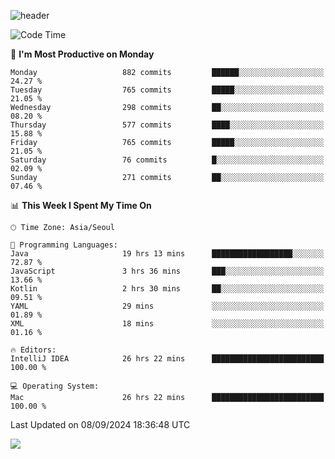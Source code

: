 ![header](https://capsule-render.vercel.app/api?type=Egg&color=timeAuto&height=300&section=header&text=PoPo&fontSize=90&animation=fadeIn)

  <!--START_SECTION:waka-->
![Code Time](http://img.shields.io/badge/Code%20Time-1%2C911%20hrs%209%20mins-blue)

📅 **I'm Most Productive on Monday** 

```text
Monday                   882 commits         ██████░░░░░░░░░░░░░░░░░░░   24.27 % 
Tuesday                  765 commits         █████░░░░░░░░░░░░░░░░░░░░   21.05 % 
Wednesday                298 commits         ██░░░░░░░░░░░░░░░░░░░░░░░   08.20 % 
Thursday                 577 commits         ████░░░░░░░░░░░░░░░░░░░░░   15.88 % 
Friday                   765 commits         █████░░░░░░░░░░░░░░░░░░░░   21.05 % 
Saturday                 76 commits          █░░░░░░░░░░░░░░░░░░░░░░░░   02.09 % 
Sunday                   271 commits         ██░░░░░░░░░░░░░░░░░░░░░░░   07.46 % 
```


📊 **This Week I Spent My Time On** 

```text
🕑︎ Time Zone: Asia/Seoul

💬 Programming Languages: 
Java                     19 hrs 13 mins      ██████████████████░░░░░░░   72.87 % 
JavaScript               3 hrs 36 mins       ███░░░░░░░░░░░░░░░░░░░░░░   13.66 % 
Kotlin                   2 hrs 30 mins       ██░░░░░░░░░░░░░░░░░░░░░░░   09.51 % 
YAML                     29 mins             ░░░░░░░░░░░░░░░░░░░░░░░░░   01.89 % 
XML                      18 mins             ░░░░░░░░░░░░░░░░░░░░░░░░░   01.16 % 

🔥 Editors: 
IntelliJ IDEA            26 hrs 22 mins      █████████████████████████   100.00 % 

💻 Operating System: 
Mac                      26 hrs 22 mins      █████████████████████████   100.00 % 
```


 Last Updated on 08/09/2024 18:36:48 UTC
<!--END_SECTION:waka-->



<img src="https://capsule-render.vercel.app/api?type=Egg&color=timeAuto&height=300&section=footer&text=PoPo&fontSize=90&animation=fadeIn&reversal=true" />
